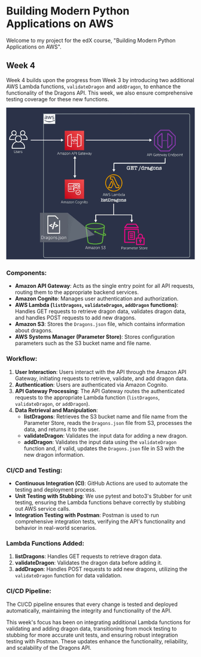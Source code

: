 # Building Modern Python Applications on AWS

Welcome to my project for the edX course, "Building Modern Python Applications on AWS".

## Week 4

Week 4 builds upon the progress from Week 3 by introducing two additional AWS Lambda functions, `validateDragon` and `addDragon`, to enhance the functionality of the Dragons API. This week, we also ensure comprehensive testing coverage for these new functions.

![Updated Architecture](images/ListDragonsLambda.png)

### Components:
- **Amazon API Gateway**: Acts as the single entry point for all API requests, routing them to the appropriate backend services.
- **Amazon Cognito**: Manages user authentication and authorization.
- **AWS Lambda (`listDragons`, `validateDragon`, `addDragon` functions)**: Handles GET requests to retrieve dragon data, validates dragon data, and handles POST requests to add new dragons.
- **Amazon S3**: Stores the `Dragons.json` file, which contains information about dragons.
- **AWS Systems Manager (Parameter Store)**: Stores configuration parameters such as the S3 bucket name and file name.

### Workflow:
1. **User Interaction**: Users interact with the API through the Amazon API Gateway, initiating requests to retrieve, validate, and add dragon data.
2. **Authentication**: Users are authenticated via Amazon Cognito.
3. **API Gateway Processing**: The API Gateway routes the authenticated requests to the appropriate Lambda function (`listDragons`, `validateDragon`, or `addDragon`).
4. **Data Retrieval and Manipulation**: 
   - **listDragons**: Retrieves the S3 bucket name and file name from the Parameter Store, reads the `Dragons.json` file from S3, processes the data, and returns it to the user.
   - **validateDragon**: Validates the input data for adding a new dragon.
   - **addDragon**: Validates the input data using the `validateDragon` function and, if valid, updates the `Dragons.json` file in S3 with the new dragon information.

### CI/CD and Testing:
- **Continuous Integration (CI)**: GitHub Actions are used to automate the testing and deployment process.
- **Unit Testing with Stubbing**: We use pytest and boto3's Stubber for unit testing, ensuring the Lambda functions behave correctly by stubbing out AWS service calls.
- **Integration Testing with Postman**: Postman is used to run comprehensive integration tests, verifying the API's functionality and behavior in real-world scenarios.

### Lambda Functions Added:
1. **listDragons**: Handles GET requests to retrieve dragon data.
2. **validateDragon**: Validates the dragon data before adding it.
3. **addDragon**: Handles POST requests to add new dragons, utilizing the `validateDragon` function for data validation.

### CI/CD Pipeline:

The CI/CD pipeline ensures that every change is tested and deployed automatically, maintaining the integrity and functionality of the API.

This week's focus has been on integrating additional Lambda functions for validating and adding dragon data, transitioning from mock testing to stubbing for more accurate unit tests, and ensuring robust integration testing with Postman. These updates enhance the functionality, reliability, and scalability of the Dragons API.
